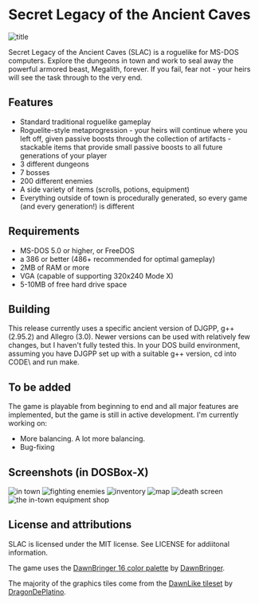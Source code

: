 # Secret Legacy of the Ancient Caves

![title](https://github.com/Damaniel/SLAC/blob/e4051db73e167a9445f58a05d92c9d190dbbed1f/RES/IMAGES/screenshots/title.jpg)

Secret Legacy of the Ancient Caves (SLAC) is a roguelike for MS-DOS computers.  Explore the dungeons in town and work to seal away the powerful armored beast, Megalith, forever.  If you fail, fear not - your heirs will see the task through to the very end.

## Features
- Standard traditional roguelike gameplay
- Roguelite-style metaprogression - your heirs will continue where you left off, given passive boosts through the collection of artifacts - stackable items that provide small passive boosts to all future generations of your player
- 3 different dungeons
- 7 bosses
- 200 different enemies
- A side variety of items (scrolls, potions, equipment)
- Everything outside of town is procedurally generated, so every game (and every generation!) is different

## Requirements
- MS-DOS 5.0 or higher, or FreeDOS
- a 386 or better (486+ recommended for optimal gameplay)
- 2MB of RAM or more
- VGA (capable of supporting 320x240 Mode X)
- 5-10MB of free hard drive space

## Building
This release currently uses a specific ancient version of DJGPP, g++ (2.95.2) and Allegro (3.0).  Newer versions can be used with relatively few changes, but I haven't fully tested this.  In your DOS build environment, assuming you have DJGPP set up with a suitable g++ version, cd into CODE\ and run make.

## To be added

The game is playable from beginning to end and all major features are implemented, but the game is still in active development.  I'm currently working on:

- More balancing.  A lot more balancing.
- Bug-fixing

## Screenshots (in DOSBox-X)

![in town](https://github.com/Damaniel/SLAC/blob/e4051db73e167a9445f58a05d92c9d190dbbed1f/RES/IMAGES/screenshots/screen1.jpg)
![fighting enemies](https://github.com/Damaniel/SLAC/blob/e4051db73e167a9445f58a05d92c9d190dbbed1f/RES/IMAGES/screenshots/screen2.jpg)
![inventory](https://github.com/Damaniel/SLAC/blob/e4051db73e167a9445f58a05d92c9d190dbbed1f/RES/IMAGES/screenshots/screen3.jpg)
![map](https://github.com/Damaniel/SLAC/blob/e4051db73e167a9445f58a05d92c9d190dbbed1f/RES/IMAGES/screenshots/screen4.jpg)
![death screen](https://github.com/Damaniel/SLAC/blob/e4051db73e167a9445f58a05d92c9d190dbbed1f/RES/IMAGES/screenshots/screen5.jpg)
![the in-town equipment shop](https://github.com/Damaniel/SLAC/blob/99669e36cdcde8c0490c6380cba4c6015d414ebd/RES/IMAGES/screenshots/screen6.jpg)

## License and attributions

SLAC is licensed under the MIT license.  See LICENSE for addiitonal information.

The game uses the [DawnBringer 16 color palette](https://lospec.com/palette-list/dawnbringer-16) by [DawnBringer](https://pixeljoint.com/p/23821.htm).

The majority of the graphics tiles come from the [DawnLike tileset](https://opengameart.org/content/dawnlike-16x16-universal-rogue-like-tileset-v181) by [DragonDePlatino](https://opengameart.org/users/dragondeplatino).